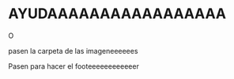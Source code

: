 # AYUDAAAAAAAAAAAAAAAAA

O

pasen la carpeta de las imageneeeeees

Pasen para hacer el footeeeeeeeeeeeer
